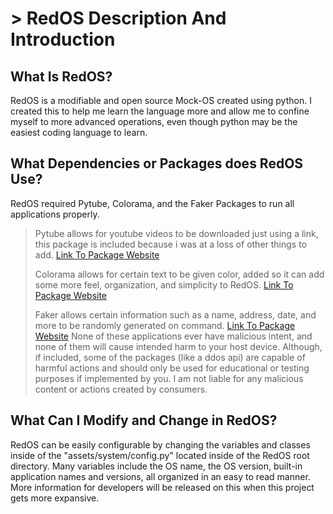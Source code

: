 # > RedOS Description And Introduction
## What Is RedOS?
RedOS is a modifiable and open source Mock-OS created using python. I created this to help me learn the language more and allow me to confine myself to more advanced operations, even though python may be the easiest coding language to learn.

## What Dependencies or Packages does RedOS Use?
RedOS required Pytube, Colorama, and the Faker Packages to run all applications properly.
> Pytube allows for youtube videos to be downloaded just using a link, this package is included because i was at a loss of other things to add.
> [Link To Package Website](https://pytube.io/en/latest/)
>
>Colorama allows for certain text to be given color, added so it can add some more feel, organization, and simplicity to RedOS.
>[Link To Package Website](https://pypi.org/project/colorama/)
>
>Faker allows certain information such as a name, address, date, and more to be randomly generated on command.
>[Link To Package Website](https://faker.readthedocs.io/en/master/)
None of these applications ever have malicious intent, and none of them will cause intended harm to your host device. Although, if included, some of the packages (like a ddos api) are capable of harmful actions and should only be used for educational or testing purposes if implemented by you. I am not liable for any malicious content or actions created by consumers.

## What Can I Modify and Change in RedOS?
RedOS can be easily configurable by changing the variables and classes inside of the "assets/system/config.py" located inside of the RedOS root directory. Many variables include the OS name, the OS version, built-in application names and versions, all organized in an easy to read manner. More information for developers will be released on this when this project gets more expansive.
